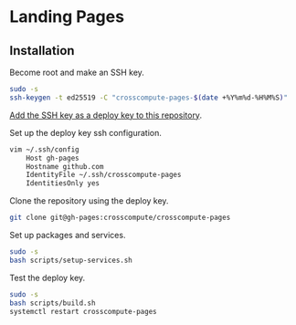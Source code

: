 # Landing Pages

## Installation

Become root and make an SSH key.

```bash
sudo -s
ssh-keygen -t ed25519 -C "crosscompute-pages-$(date +%Y%m%d-%H%M%S)"
```

[Add the SSH key as a deploy key to this repository](https://github.com/crosscompute/landing-pages/settings/keys).

Set up the deploy key ssh configuration.

```bash
vim ~/.ssh/config
    Host gh-pages
    Hostname github.com
    IdentityFile ~/.ssh/crosscompute-pages
    IdentitiesOnly yes
```

Clone the repository using the deploy key.

```bash
git clone git@gh-pages:crosscompute/crosscompute-pages
```

Set up packages and services.

```bash
sudo -s
bash scripts/setup-services.sh
```

Test the deploy key.

```bash
sudo -s
bash scripts/build.sh
systemctl restart crosscompute-pages
```
